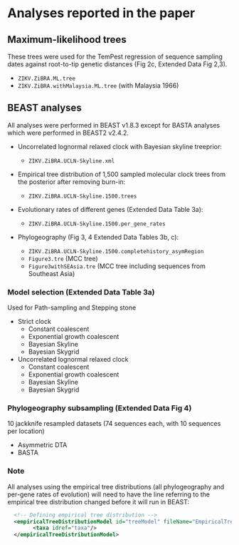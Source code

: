 
# Analyses reported in the paper

## Maximum-likelihood trees

These trees were used for the TemPest regression of sequence sampling dates against root-to-tip genetic distances (Fig 2c, Extended Data Fig 2,3). 

- `ZIKV.ZiBRA.ML.tree`
- `ZIKV.ZiBRA.withMalaysia.ML.tree` (with Malaysia 1966)

## BEAST analyses
All analyses were performed in BEAST v1.8.3 except for BASTA analyses which were performed in BEAST2 v2.4.2.

- Uncorrelated lognormal relaxed clock with Bayesian skyline treeprior: 
	- `ZIKV.ZiBRA.UCLN-Skyline.xml`
- Empirical tree distribution of 1,500 sampled molecular clock trees from the posterior after removing burn-in: 
	- `ZIKV.ZiBRA.UCLN-Skyline.1500.trees`


- Evolutionary rates of different genes (Extended Data Table 3a):
	- `ZIKV.ZiBRA.UCLN-Skyline.1500.per_gene_rates`


- Phylogeography (Fig 3, 4 Extended Data Tables 3b, c):
	- `ZIKV.ZiBRA.UCLN-Skyline.1500.completehistory_asymRegion`
	- `Figure3.tre` (MCC tree)
	- `Figure3withSEAsia.tre` (MCC tree including sequences from Southeast Asia)


### Model selection (Extended Data Table 3a)
Used for Path-sampling and Stepping stone

- Strict clock
	- Constant coalescent
	- Exponential growth coalescent
	- Bayesian Skyline
	- Bayesian Skygrid
- Uncorrelated lognormal relaxed clock
	- Constant coalescent
	- Exponential growth coalescent
	- Bayesian Skyline
	- Bayesian Skygrid


### Phylogeography subsampling (Extended Data Fig 4)
10 jackknife resampled datasets (74 sequences each, with 10 sequences per location)

- Asymmetric DTA
- BASTA


### Note
All analyses using the empirical tree distributions (all phylogeography and per-gene rates of evolution) will need to have the line referring to the empirical tree distribution changed before it will run in BEAST:

```XML
  <!-- Defining empirical tree distribution -->
  <empiricalTreeDistributionModel id="treeModel" fileName="EmpiricalTreeDistribution.trees">
		<taxa idref="taxa"/>
  </empiricalTreeDistributionModel>
```